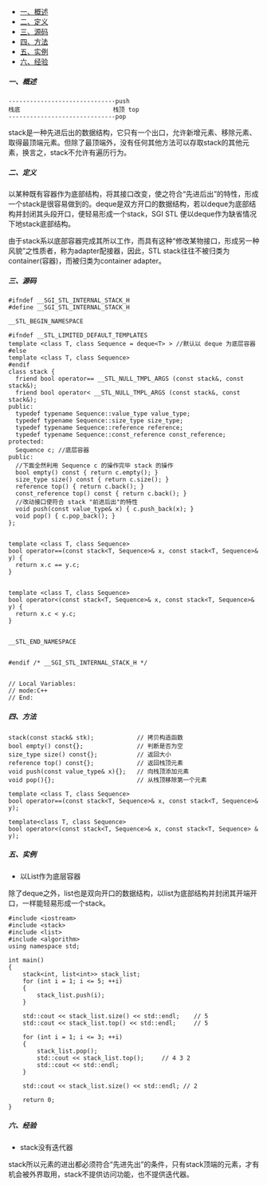- [一、概述](#一概述)
- [二、定义](#二定义)
- [三、源码](#三源码)
- [四、方法](#四方法)
- [五、实例](#五实例)
- [六、经验](#六经验)
##### 一、概述
```
------------------------------push
栈底                          栈顶 top
------------------------------pop
```
stack是一种先进后出的数据结构，它只有一个出口，允许新增元素、移除元素、取得最顶端元素。但除了最顶端外，没有任何其他方法可以存取stack的其他元素，换言之，stack不允许有遍历行为。
##### 二、定义
以某种既有容器作为底部结构，将其接口改变，使之符合“先进后出”的特性，形成一个stack是很容易做到的。deque是双方开口的数据结构，若以deque为底部结构并封闭其头段开口，便轻易形成一个stack，SGI STL 便以deque作为缺省情况下地stack底部结构。

由于stack系以底部容器完成其所以工作，而具有这种“修改某物接口，形成另一种风貌”之性质者，称为adapter配接器，因此，STL stack往往不被归类为container(容器)，而被归类为container adapter。
##### 三、源码
```
#ifndef __SGI_STL_INTERNAL_STACK_H
#define __SGI_STL_INTERNAL_STACK_H
 
__STL_BEGIN_NAMESPACE
 
#ifndef __STL_LIMITED_DEFAULT_TEMPLATES
template <class T, class Sequence = deque<T> > //默认以 deque 为底层容器
#else
template <class T, class Sequence>
#endif
class stack {
  friend bool operator== __STL_NULL_TMPL_ARGS (const stack&, const stack&);
  friend bool operator< __STL_NULL_TMPL_ARGS (const stack&, const stack&);
public:
  typedef typename Sequence::value_type value_type;
  typedef typename Sequence::size_type size_type;
  typedef typename Sequence::reference reference;
  typedef typename Sequence::const_reference const_reference;
protected:
  Sequence c; //底层容器
public:
  //下面全然利用 Sequence c 的操作完毕 stack 的操作
  bool empty() const { return c.empty(); }
  size_type size() const { return c.size(); }
  reference top() { return c.back(); }
  const_reference top() const { return c.back(); }
  //改动接口使符合 stack "前进后出"的特性
  void push(const value_type& x) { c.push_back(x); }
  void pop() { c.pop_back(); }
};
 
 
template <class T, class Sequence>
bool operator==(const stack<T, Sequence>& x, const stack<T, Sequence>& y) {
  return x.c == y.c;
}
 
 
template <class T, class Sequence>
bool operator<(const stack<T, Sequence>& x, const stack<T, Sequence>& y) {
  return x.c < y.c;
}
 
 
__STL_END_NAMESPACE
 
 
#endif /* __SGI_STL_INTERNAL_STACK_H */
 
 
// Local Variables:
// mode:C++
// End:
```
##### 四、方法
```
stack(const stack& stk);            // 拷贝构造函数
bool empty() const{};               // 判断是否为空
size_type size() const{};           // 返回大小
reference top() const{};            // 返回栈顶元素
void push(const value_type& x){};   // 向栈顶添加元素
void pop(){};                       // 从栈顶移除第一个元素

template <class T, class Sequence>
bool operator==(const stack<T, Sequence>& x, const stack<T, Sequence>& y);

template<class T, class Sequence>
bool operator<(const stack<T, Sequence>& x, const stack<T, Sequence> & y);
```
##### 五、实例
- 以List作为底层容器

除了deque之外，list也是双向开口的数据结构，以list为底部结构并封闭其开端开口，一样能轻易形成一个stack。
```
#include <iostream>
#include <stack>
#include <list>
#include <algorithm>
using namespace std;

int main()
{
    stack<int, list<int>> stack_list;
    for (int i = 1; i <= 5; ++i)
    {
        stack_list.push(i);
    }

    std::cout << stack_list.size() << std::endl;    // 5
    std::cout << stack_list.top() << std::endl;     // 5

    for (int i = 1; i <= 3; ++i)
    {
        stack_list.pop();
        std::cout << stack_list.top();     // 4 3 2
        std::cout << std::endl;
    }

    std::cout << stack_list.size() << std::endl; // 2

    return 0;
}
```
##### 六、经验
- stack没有迭代器
  
stack所以元素的进出都必须符合“先进先出”的条件，只有stack顶端的元素，才有机会被外界取用，stack不提供访问功能，也不提供迭代器。

